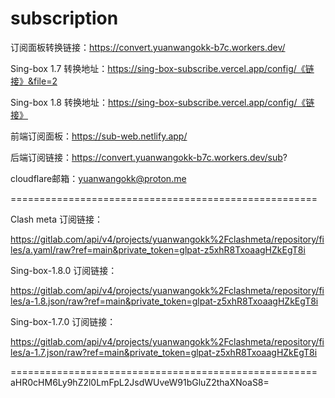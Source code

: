 # subscription

订阅面板转换链接：https://convert.yuanwangokk-b7c.workers.dev/

Sing-box 1.7 转换地址：https://sing-box-subscribe.vercel.app/config/《链接》&file=2

Sing-box 1.8 转换地址：https://sing-box-subscribe.vercel.app/config/《链接》

前端订阅面板：https://sub-web.netlify.app/

后端订阅链接：https://convert.yuanwangokk-b7c.workers.dev/sub?

cloudflare邮箱：yuanwangokk@proton.me

=====================================================
                                                                                    
Clash meta 订阅链接：

https://gitlab.com/api/v4/projects/yuanwangokk%2Fclashmeta/repository/files/a.yaml/raw?ref=main&private_token=glpat-z5xhR8TxoaagHZkEgT8i

Sing-box-1.8.0 订阅链接：

https://gitlab.com/api/v4/projects/yuanwangokk%2Fclashmeta/repository/files/a-1.8.json/raw?ref=main&private_token=glpat-z5xhR8TxoaagHZkEgT8i

Sing-box-1.7.0 订阅链接：

https://gitlab.com/api/v4/projects/yuanwangokk%2Fclashmeta/repository/files/a-1.7.json/raw?ref=main&private_token=glpat-z5xhR8TxoaagHZkEgT8i

=====================================================
aHR0cHM6Ly9hZ2l0LmFpL2JsdWUveW91bGluZ2thaXNoaS8=
